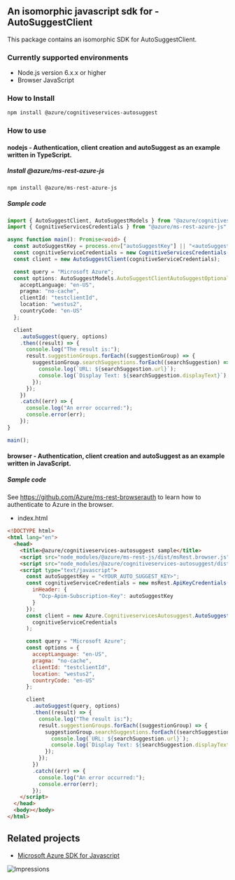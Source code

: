 ## An isomorphic javascript sdk for - AutoSuggestClient

This package contains an isomorphic SDK for AutoSuggestClient.

### Currently supported environments

- Node.js version 6.x.x or higher
- Browser JavaScript

### How to Install

```bash
npm install @azure/cognitiveservices-autosuggest
```

### How to use

#### nodejs - Authentication, client creation and autoSuggest as an example written in TypeScript.

##### Install @azure/ms-rest-azure-js

```bash
npm install @azure/ms-rest-azure-js
```

##### Sample code

```typescript
import { AutoSuggestClient, AutoSuggestModels } from "@azure/cognitiveservices-autosuggest";
import { CognitiveServicesCredentials } from "@azure/ms-rest-azure-js";

async function main(): Promise<void> {
  const autoSuggestKey = process.env["autoSuggestKey"] || "<autoSuggestKey>";
  const cognitiveServiceCredentials = new CognitiveServicesCredentials(autoSuggestKey);
  const client = new AutoSuggestClient(cognitiveServiceCredentials);

  const query = "Microsoft Azure";
  const options: AutoSuggestModels.AutoSuggestClientAutoSuggestOptionalParams = {
    acceptLanguage: "en-US",
    pragma: "no-cache",
    clientId: "testclientId",
    location: "westus2",
    countryCode: "en-US"
  };

  client
    .autoSuggest(query, options)
    .then((result) => {
      console.log("The result is:");
      result.suggestionGroups.forEach((suggestionGroup) => {
        suggestionGroup.searchSuggestions.forEach((searchSuggestion) => {
          console.log(`URL: ${searchSuggestion.url}`);
          console.log(`Display Text: ${searchSuggestion.displayText}`);
        });
      });
    })
    .catch((err) => {
      console.log("An error occurred:");
      console.error(err);
    });
}

main();
```

#### browser - Authentication, client creation and autoSuggest as an example written in JavaScript.

##### Sample code

See https://github.com/Azure/ms-rest-browserauth to learn how to authenticate to Azure in the browser.

- index.html

```html
<!DOCTYPE html>
<html lang="en">
  <head>
    <title>@azure/cognitiveservices-autosuggest sample</title>
    <script src="node_modules/@azure/ms-rest-js/dist/msRest.browser.js"></script>
    <script src="node_modules/@azure/cognitiveservices-autosuggest/dist/cognitiveservices-autosuggest.js"></script>
    <script type="text/javascript">
      const autoSuggestKey = "<YOUR_AUTO_SUGGEST_KEY>";
      const cognitiveServiceCredentials = new msRest.ApiKeyCredentials({
        inHeader: {
          "Ocp-Apim-Subscription-Key": autoSuggestKey
        }
      });
      const client = new Azure.CognitiveservicesAutosuggest.AutoSuggestClient(
        cognitiveServiceCredentials
      );

      const query = "Microsoft Azure";
      const options = {
        acceptLanguage: "en-US",
        pragma: "no-cache",
        clientId: "testclientId",
        location: "westus2",
        countryCode: "en-US"
      };

      client
        .autoSuggest(query, options)
        .then((result) => {
          console.log("The result is:");
          result.suggestionGroups.forEach((suggestionGroup) => {
            suggestionGroup.searchSuggestions.forEach((searchSuggestion) => {
              console.log(`URL: ${searchSuggestion.url}`);
              console.log(`Display Text: ${searchSuggestion.displayText}`);
            });
          });
        })
        .catch((err) => {
          console.log("An error occurred:");
          console.error(err);
        });
    </script>
  </head>
  <body></body>
</html>
```

## Related projects

- [Microsoft Azure SDK for Javascript](https://github.com/Azure/azure-sdk-for-js)

![Impressions](https://azure-sdk-impressions.azurewebsites.net/api/impressions/azure-sdk-for-js/sdk/cognitiveservices/cognitiveservices-autosuggest/README.png)

